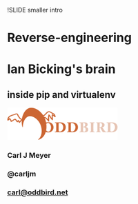 !SLIDE smaller intro
# Reverse-engineering #
# Ian Bicking's brain #

## inside pip and virtualenv ##

![OddBird](logo-half.png)

### Carl J Meyer ###
### @carljm ###
### carl@oddbird.net ###
